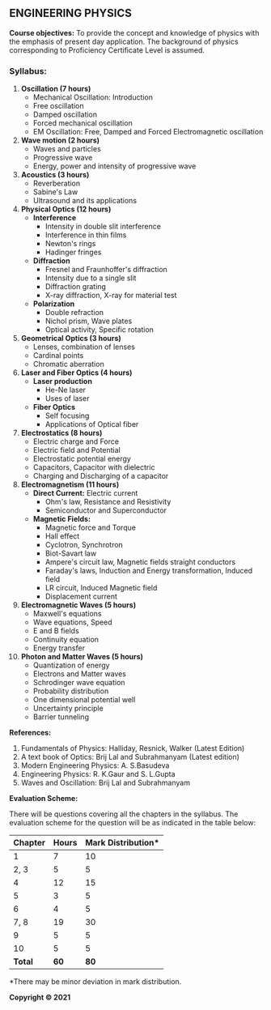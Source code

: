 ## ENGINEERING PHYSICS

**Course objectives:** To provide the concept and knowledge of physics with the emphasis of present day application. The background of physics corresponding to Proficiency Certificate Level is assumed.

### Syllabus:

1. **Oscillation (7 hours)**
    * Mechanical Oscillation: Introduction
    * Free oscillation
    * Damped oscillation
    * Forced mechanical oscillation
    * EM Oscillation: Free, Damped and Forced Electromagnetic oscillation
2. **Wave motion (2 hours)**
    * Waves and particles
    * Progressive wave
    * Energy, power and intensity of progressive wave
3. **Acoustics (3 hours)**
    * Reverberation
    * Sabine's Law
    * Ultrasound and its applications
4. **Physical Optics (12 hours)**
    * **Interference**
        * Intensity in double slit interference
        * Interference in thin films
        * Newton's rings
        * Hadinger fringes
    * **Diffraction**
        * Fresnel and Fraunhoffer's diffraction
        * Intensity due to a single slit
        * Diffraction grating
        * X-ray diffraction, X-ray for material test
    * **Polarization**
        * Double refraction
        * Nichol prism, Wave plates
        * Optical activity, Specific rotation
5. **Geometrical Optics (3 hours)**
    * Lenses, combination of lenses 
    * Cardinal points 
    * Chromatic aberration
6. **Laser and Fiber Optics (4 hours)**
    * **Laser production**
        * He-Ne laser
        * Uses of laser
    * **Fiber Optics**
        * Self focusing
        * Applications of Optical fiber
7. **Electrostatics (8 hours)**
    * Electric charge and Force 
    * Electric field and Potential 
    * Electrostatic potential energy 
    * Capacitors, Capacitor with dielectric 
    * Charging and Discharging of a capacitor
8. **Electromagnetism (11 hours)**
    * **Direct Current:** Electric current 
        * Ohm's law, Resistance and Resistivity 
        * Semiconductor and Superconductor
    * **Magnetic Fields:** 
        * Magnetic force and Torque 
        * Hall effect
        * Cyclotron, Synchrotron
        * Biot-Savart law 
        * Ampere's circuit law, Magnetic fields straight conductors
        * Faraday's laws, Induction and Energy transformation, Induced field 
        * LR circuit, Induced Magnetic field
        * Displacement current
9. **Electromagnetic Waves (5 hours)**
    * Maxwell's equations
    * Wave equations, Speed
    * E and B fields
    * Continuity equation
    * Energy transfer 
10. **Photon and Matter Waves (5 hours)**
    * Quantization of energy
    * Electrons and Matter waves 
    * Schrodinger wave equation 
    * Probability distribution 
    * One dimensional potential well 
    * Uncertainty principle 
    * Barrier tunneling

**References:**

1. Fundamentals of Physics: Halliday, Resnick, Walker (Latest Edition)
2. A text book of Optics: Brij Lal and Subrahmanyam (Latest edition)
3. Modern Engineering Physics: A. S.Basudeva
4. Engineering Physics: R. K.Gaur and S. L.Gupta
5. Waves and Oscillation: Brij Lal and Subrahmanyam

**Evaluation Scheme:**

There will be questions covering all the chapters in the syllabus. The evaluation scheme for the question will be as indicated in the table below:

| Chapter | Hours | Mark Distribution* |
|---|---|---|
| 1 | 7 | 10 |
| 2, 3 | 5 | 5 |
| 4 | 12 | 15 |
| 5 | 3 | 5 |
| 6 | 4 | 5 |
| 7, 8 | 19 | 30 |
| 9 | 5 | 5 |
| 10 | 5 | 5 |
| **Total** | **60** | **80** |

*There may be minor deviation in mark distribution.

**Copyright © 2021**
